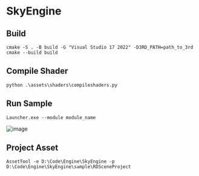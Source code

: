 # SkyEngine

## Build
```shell
cmake -S . -B build -G "Visual Studio 17 2022" -D3RD_PATH=path_to_3rd
cmake --build build
```

## Compile Shader
```shell
python .\assets\shaders\compileshaders.py
```

## Run Sample
```shell
Launcher.exe --module module_name
```

![image](https://user-images.githubusercontent.com/35895395/195400282-ca50e99a-090b-4c52-a84c-d7e31a489e2f.png)

## Project Asset
```shell
AssetTool -e D:\Code\Engine\SkyEngine -p D:\Code\Engine\SkyEngine\sample\RDSceneProject
```

